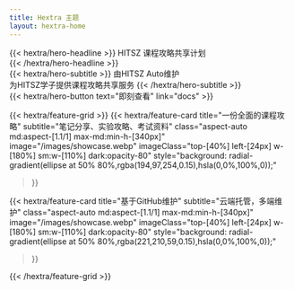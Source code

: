 ```yaml
---
title: Hextra 主题
layout: hextra-home
---
```


<!-- {{< hextra/hero-badge >}}

  <div class="w-2 h-2 rounded-full bg-primary-400"></div>
  <span> 开源</span>
  {{< icon name="arrow-circle-right" attributes="height=14" >}}
{{< /hextra/hero-badge >}} -->

<div class="mt-6 mb-6">
{{< hextra/hero-headline >}}
  HITSZ 课程攻略共享计划&nbsp;<br class="sm:block hidden" />
{{< /hextra/hero-headline >}}
</div>

<div class="mb-12">
{{< hextra/hero-subtitle >}}
  由HITSZ Auto维护&nbsp;<br class="sm:block hidden" />为HITSZ学子提供课程攻略共享服务
{{< /hextra/hero-subtitle >}}
</div>

<div class="mb-6">
{{< hextra/hero-button text="即刻查看" link="docs" >}}
</div>

<div class="mt-6"></div>

{{< hextra/feature-grid >}}
  {{< hextra/feature-card
    title="一份全面的课程攻略"
    subtitle="笔记分享、实验攻略、考试资料"
    class="aspect-auto md:aspect-[1.1/1] max-md:min-h-[340px]"
    image="/images/showcase.webp"
    imageClass="top-[40%] left-[24px] w-[180%] sm:w-[110%] dark:opacity-80"
    style="background: radial-gradient(ellipse at 50% 80%,rgba(194,97,254,0.15),hsla(0,0%,100%,0));"
  >}}

  {{< hextra/feature-card
    title="基于GitHub维护"
    subtitle="云端托管，多端维护"
    class="aspect-auto md:aspect-[1.1/1] max-md:min-h-[340px]"
    image="/images/showcase.webp"
    imageClass="top-[40%] left-[24px] w-[180%] sm:w-[110%] dark:opacity-80"
    style="background: radial-gradient(ellipse at 50% 80%,rgba(221,210,59,0.15),hsla(0,0%,100%,0));"
  >}}
  
{{< /hextra/feature-grid >}}


